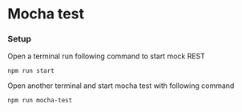 # Mocha test

### Setup 

Open a terminal run following command to start mock REST 

```
npm run start 
```

Open another terminal and start mocha test with following command

```
npm run mocha-test
```
